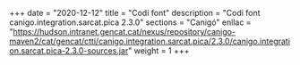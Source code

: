 +++
date        = "2020-12-12"
title       = "Codi font"
description = "Codi font canigo.integration.sarcat.pica 2.3.0"
sections    = "Canigó"
enllac		= "https://hudson.intranet.gencat.cat/nexus/repository/canigo-maven2/cat/gencat/ctti/canigo.integration.sarcat.pica/2.3.0/canigo.integration.sarcat.pica-2.3.0-sources.jar"
weight		= 1
+++
